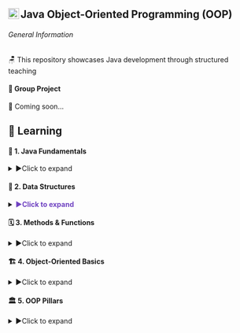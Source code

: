 ## Java Object-Oriented Programming (OOP) <img align="left" alt="Java Logo" width="22px" src="https://upload.wikimedia.org/wikipedia/en/thumb/3/30/Java_programming_language_logo.svg/300px-Java_programming_language_logo.svg.png" />

###### General Information
🪑 This repository showcases Java development through structured teaching

#### 🚀 Group Project
🚧 Coming soon... 

## 📖 Learning

#### 🔨 1. Java Fundamentals 
<details>
  <summary>▶Click to expand</summary>
  
  - [Lab 01: Output](https://github.com/UTRGV-CSCI-3326/lab-01-jlndvr)
  - [Lab 02: Variables](https://github.com/UTRGV-CSCI-3326/lab-02-jlndvr)
  - [Lab 03: Arithmetic](https://github.com/UTRGV-CSCI-3326/lab-03-jlndvr)
  - [Lab 04: Conversion](https://github.com/UTRGV-CSCI-3326/lab-04-jlndvr)
  - [Lab 05: Input](https://github.com/UTRGV-CSCI-3326/lab-05-jlndvr)
  - [Lab 06: Conditional Expressions](https://github.com/UTRGV-CSCI-3326/lab-06-jlndvr)
  - [Lab 07: Decision Making](https://github.com/UTRGV-CSCI-3326/lab-07-jlndvr)
  - [Lab 08: Decision Making (Ranges)](https://github.com/UTRGV-CSCI-3326/lab-08-jlndvr)
  - [Lab 09: While Loops](https://github.com/UTRGV-CSCI-3326/lab-09-jlndvr)
  - [Lab 10: For Loops](https://github.com/UTRGV-CSCI-3326/lab-10-jlndvr)
  - [Lab 11: Arrays](https://github.com/UTRGV-CSCI-3326/lab-11-jlndvr)
</details>

#### 🧮 2. Data Structures
<details>
  <summary><span style="color: #6f42c1; font-weight: bold;">▶Click to expand</span></summary>
  
  - [Lab 12: 2D Arrays](https://github.com/UTRGV-CSCI-3326/lab-12-jlndvr)
</details>

#### 🗓️ 3. Methods & Functions
<details>
  <summary>▶Click to expand</summary>
  
  - [Lab 13: Functions](https://github.com/UTRGV-CSCI-3326/lab-13-jlndvr)
  - [Lab 14: Pass-by-Reference](https://github.com/UTRGV-CSCI-3326/lab-14-jlndvr)
  - [Lab 15: Recursion](https://github.com/UTRGV-CSCI-3326/lab-15-jlndvr)
</details>

#### 🏗️ 4. Object-Oriented Basics
<details>
  <summary>▶Click to expand</summary>
  
  - [Lab 16: Classes & Objects](https://github.com/UTRGV-CSCI-3326/lab-16-jlndvr)
  - [Lab 17: Packages](https://github.com/UTRGV-CSCI-3326/lab-17-jlndvr)
  - [Lab 18: Static Members](https://github.com/UTRGV-CSCI-3326/lab-18-jlndvr)
</details>

#### 🏛️ 5. OOP Pillars
<details>
  <summary>▶Click to expand</summary>
  
  - [Lab 19: Encapsulation](https://github.com/UTRGV-CSCI-3326/lab-19-jlndvr)
  - [Lab 20: Inheritance](https://github.com/UTRGV-CSCI-3326/lab-20-jlndvr)
  - [Lab 21: Polymorphism](https://github.com/UTRGV-CSCI-3326/lab-21-jlndvr)
  - [Lab 22: Abstraction](https://github.com/UTRGV-CSCI-3326/lab-22-jlndvr)
</details>
